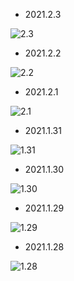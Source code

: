 - 2021.2.3

![2.3](./2021-2/2021-2-3.jpg)

- 2021.2.2

![2.2](./2021-2/2021-2-2.jpg)

- 2021.2.1

![2.1](./2021-2/2021-2-1.jpg)
- 2021.1.31

![1.31](./2021-2/2021-1-31.jpg)
- 2021.1.30

![1.30](./2021-2/2021-1-30.jpg)

- 2021.1.29

![1.29](./2021-2/2021-1-29.jpg)

- 2021.1.28

![1.28](./2021-2/2021-1-28.jpg)
